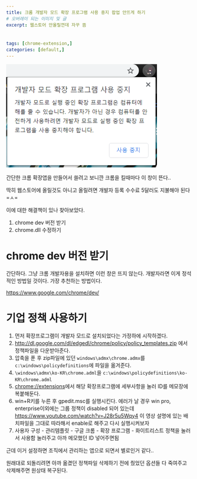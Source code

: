```yaml
---
title: 크롬 개발자 모드 확장 프로그램 사용 중지 팝업 안뜨게 하기
# 오버레이 되는 이미지 및 글
excerpt: 웹스토어 안올릴껀데 자꾸 뜸


tags: [chrome-extension,]
categories: [default,]
---
```


![1.png](../../assets/images/default/chrome-extension-developer-pop-up-disabled/1.png)

간단한 크롬 확장앱을 만들어서 쓸려고 보니깐 크롬을 킬때마다 이 창이 뜬다..

딱히 웹스토어에 올릴것도 아니고 올릴려면 개발자 등록 수수료 5달러도 지불해야 된다 =ㅅ=

이에 대한 해결책이 있나 찾아보았다.

1. chrome dev 버전 받기
1. chrome.dll 수정하기
    
# chrome dev 버전 받기
간단하다. 그냥 크롬 개발자용을 설치하면 이런 창은 뜨지 않는다. 개발자라면 이게 정석적인 방법일 것이다. 가장 추천하는 방법이다.

<https://www.google.com/chrome/dev/>

# 기업 정책 사용하기
1. 먼저 확장프로그램이 개발자 모드로 설치되었다는 가정하에 시작하겠다.
1. <http://dl.google.com/dl/edgedl/chrome/policy/policy_templates.zip> 에서 정책파일을 다운받아준다.
1. 압축을 푼 후 zip파일에 있던 `windows\admx\chrome.admx`를 `c:\windows\policydefinitions`에 파일을 옮겨준다.
1. `\windows\admx\ko-KR\chrome.adml`을 `c:\windows\policydefinitions\ko-KR\chrome.adml`
1. <chrome://extensions>에서 해당 확장프로그램에 세부사항을 눌러 ID를 메모장에 복붙해둔다.
1. win+R키를 누른 후 gpedit.msc를 실행시킨다. 에러가 날 경우 win pro, enterprise이외에는 그룹 정책이 disabled 되어 있는데 <https://www.youtube.com/watch?v=J28r5u5Wqy4> 이 영상 설명에 있는 배치파일을 그대로 따라해서 enable로 해주고 다시 실행시켜보자
1. 사용자 구성 - 관리템플릿 - 구글 크롬 - 확장 프로그램 - 화이트리스트 정책을 눌러서 사용함 눌러주고 아까 메모했던 ID 넣어주면됨

근데 이거 설정하면 조직에서 관리하는 앱으로 되면서 별로인거 같다..

원래대로 되돌리려면 아까 옮겼던 정책파일 삭제하기 전에 줬었던 옵션들 다 죽여주고 삭제해주면 원상태 복구된다.

